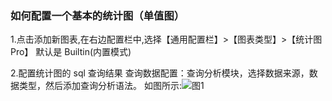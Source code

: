 ### 如何配置一个基本的统计图（单值图）

1.点击添加新图表,在右边配置栏中,选择【通用配置栏】>【图表类型】>【统计图 Pro】
默认是 Builtin(内置模式)

2.配置统计图的 sql 查询结果
查询数据配置：查询分析模块，选择数据来源，数据类型，然后添加查询分析语法。
如图所示:![图1](/img/src/visulization/statistics/statistics1.png)
